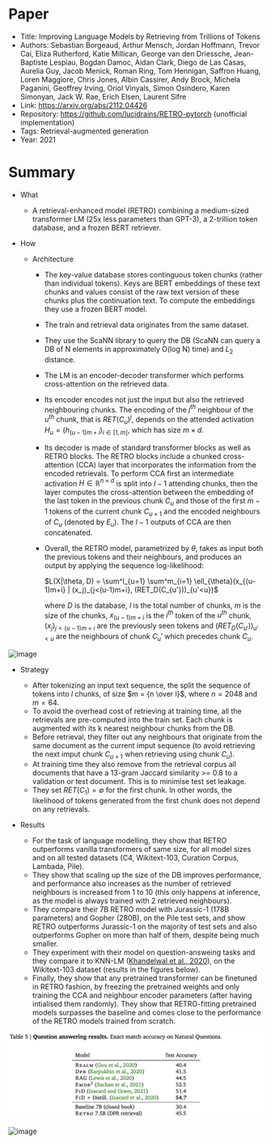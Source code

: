 # Paper

- Title: Improving Language Models by Retrieving from Trillions of Tokens
- Authors: Sebastian Borgeaud, Arthur Mensch, Jordan Hoffmann, Trevor Cai, Eliza Rutherford, Katie Millican, George van den Driessche, Jean-Baptiste Lespiau, Bogdan Damoc, Aidan Clark, Diego de Las Casas, Aurelia Guy, Jacob Menick, Roman Ring, Tom Hennigan, Saffron Huang, Loren Maggiore, Chris Jones, Albin Cassirer, Andy Brock, Michela Paganini, Geoffrey Irving, Oriol Vinyals, Simon Osindero, Karen Simonyan, Jack W. Rae, Erich Elsen, Laurent Sifre
- Link: https://arxiv.org/abs/2112.04426
- Repository: https://github.com/lucidrains/RETRO-pytorch (unofficial implementation)
- Tags: Retrieval-augmented generation
- Year: 2021

# Summary

- What
  
  - A retrieval-enhanced model (RETRO) combining a medium-sized transformer LM (25x less parameters than GPT-3), a 2-trillion token database, and a frozen BERT retriever.
  
- How

  - Architecture
    - The key-value database stores continguous token chunks (rather than individual tokens). Keys are BERT embeddings of these text chunks and values consist of the raw text version of these chunks plus the continuation text. To compute the embeddings they use a frozen BERT model.
    - The train and retrieval data originates from the same dataset.
    - They use the ScaNN library to query the DB (ScaNN can query a DB of N elements in approximately O(log N) time) and $L_2$ distance.
    - The LM is an encoder-decoder transformer which performs cross-attention on the retrieved data. 
    - Its encoder encodes not just the input but also the retrieved neighbouring chunks. The encoding of the $j^{th}$ neighbour of the $u^{th}$ chunk, that is $RET(C_u)^j$, depends on the attended activation $H_u = (h_{(u-1)m+i})_{i \in [1,m]}$, which has size $m \times d$.
    - Its decoder is made of standard transformer blocks as well as RETRO blocks. The RETRO blocks include a chunked cross-attention (CCA) layer that incorporates the information from the encoded retrievals. To perform CCA first an intermediate activation $H \in ℝ^{n \times d}$ is split into $l-1$ attending chunks, then the layer computes the cross-attention between the embedding of the last token in the previous chunk $C_u$ and those of the first $m-1$ tokens of the current chunk $C_{u+1}$ and the encoded neighbours of $C_u$ (denoted by $E_u$). The $l-1$ outputs of CCA are then concatenated.
    - Overall, the RETRO model, parametrized by $\theta$, takes as input both the previous tokens and their neighbours, and produces an output by applying the sequence log-likelihood: 
      
      $L(X|\theta, D) = \sum^l_{u=1} \sum^m_{i=1} \ell_{\theta}(x_{(u-1)m+i} | (x_j)_{j<(u-1)m+i}, (RET_D(C_{u'}))_{u'<u})$ 

      where $D$ is the database, $l$ is the total number of chunks, $m$ is the size of the chunks, $x_{(u-1)m+i}$ is the $i^{th}$ token of the $u^{th}$ chunk, $(x_j)_{j<(u-1)m+i}$ are the previously seen tokens and $(RET_D(C_{u'}))_{u'<u}$ are the neighbours of chunk $C_u'$ which precedes chunk $C_u$.

![image](https://user-images.githubusercontent.com/89645136/236645826-5338f706-64ea-4dfd-bf70-044c513ade7c.png)      
  
  - Strategy
    
    - After tokenizing an input text sequence, the split the sequence of tokens into $l$ chunks, of size $m = {n \over l}$, where $n=2048$ and $m=64$.
    - To avoid the overhead cost of retrieving at training time, all the retrievals are pre-computed into the train set. Each chunk is augmented with its k nearest neighbour chunks from the DB.
    - Before retrieval, they filter out any neighbours that originate from the same document as the current imput sequence (to avoid retrieving the next imput chunk $C_{u+1}$ when retrieving using chunk $C_u$).
    - At training time they also remove from the retrieval corpus all documents that have a 13-gram Jaccard similarity >= 0.8 to a validation or test document. This is to minimise test set leakage.
    - They set $RET(C_1) = ∅$ for the first chunk. In other words, the likelihood of tokens generated from the first chunk does not depend on any retrievals.

- Results

  - For the task of language modelling, they show that RETRO outperforms vanilla transformers of same size, for all model sizes and on all tested datasets (C4, Wikitext-103, Curation Corpus, Lambada, Pile).
  - They show that scaling up the size of the DB improves performance, and performance also increases as the number of retrieved neighbours is increased from 1 to 10 (this only happens at inference, as the model is always trained with 2 retrieved neighbours).
  - They compare their 7B RETRO model with Jurassic-1 (178B parameters) and Gopher (280B), on the Pile test sets, and show RETRO outperforms Jurassic-1 on the majority of test sets and also outperforms Gopher on more than half of them, despite being much smaller.
  - They experiment with their model on question-answeing tasks and they compare it to KNN-LM ([Khandelwal et al., 2020](https://github.com/lisaalaz/papers/blob/master/papers/Generalization_through_Memorization_Nearest_Neighbor_Language_Models.md)), on the Wikitext-103 dataset (results in the figures below).
  - Finally, they show that any pretrained transformer can be finetuned in RETRO fashion, by freezing the pretrained weights and only training the CCA and neighbour encoder parameters (after having intialised them randomly). They show that RETRO-fitting pretrained models surpasses the baseline and comes close to the performance of the RETRO models trained from scratch. 

<img src="https://github.com/lisaalaz/papers/blob/master/images/RETRO_QA_results.png" width="800">

![image](https://user-images.githubusercontent.com/89645136/236645961-e91a3406-21a1-4bc1-8d10-947e1160b77c.png)

  
